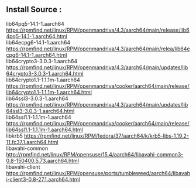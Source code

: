 ## Install Source :
lib64pq5-14.1-1.aarch64                                  https://rpmfind.net/linux/RPM/openmandriva/4.3/aarch64/main/release/lib64pq5-14.1-1.aarch64.html  
lib64ecpg6-14.1-1.aarch64                                https://rpmfind.net/linux/RPM/openmandriva/4.3/aarch64/main/relea/lib64ecpg6-14.1-1.aarch64.html  
lib64crypto3-3.0.3-1.aarch64                             https://rpmfind.net/linux/RPM/openmandriva/4.3/aarch64/main/updates/lib64crypto3-3.0.3-1.aarch64.html  
lib64crypto1.1-1.1.1m-1.aarch64                          https://rpmfind.net/linux/RPM/openmandriva/cooker/aarch64/main/release/lib64crypto1.1-1.1.1m-1.aarch64.html  
lib64ssl3-3.0.3-1.aarch64                                https://rpmfind.net/linux/RPM/openmandriva/4.3/aarch64/main/updates/lib64ssl3-3.0.3-1.aarch64.html  
lib64ssl1.1-1.1.1m-1.aarch64                             https://rpmfind.net/linux/RPM/openmandriva/cooker/aarch64/main/release/lib64ssl1.1-1.1.1m-1.aarch64.html  
libkrb5                                                  https://rpmfind.net/linux/RPM/fedora/37/aarch64/k/krb5-libs-1.19.2-11.fc37.1.aarch64.html  
libavahi-common                                          http://rpmfind.net/linux/RPM/opensuse/15.4/aarch64/libavahi-common3-0.8-150400.5.73.aarch64.html   
libavahi-client                                          https://rpmfind.net/linux/RPM/opensuse/ports/tumbleweed/aarch64/libavahi-client3-0.8-27.1.aarch64.html                                                         
